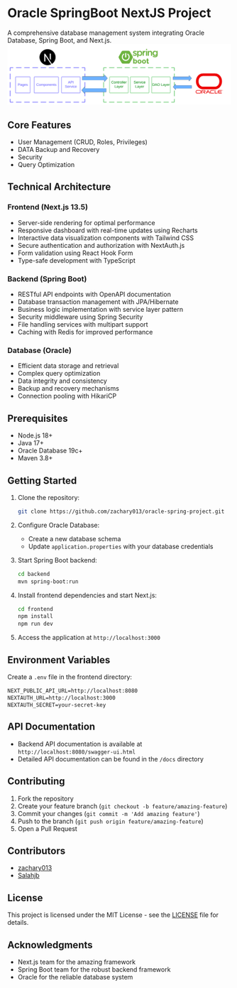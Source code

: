 # Oracle SpringBoot NextJS Project

A comprehensive database management system integrating Oracle Database, Spring Boot, and Next.js.
<img src="photos/design.png" alt="User Management Interface" width="800"/>



## Core Features

- User Management (CRUD, Roles, Privileges)
- DATA Backup and Recovery
- Security
- Query Optimization

## Technical Architecture

### Frontend (Next.js 13.5)
- Server-side rendering for optimal performance
- Responsive dashboard with real-time updates using Recharts
- Interactive data visualization components with Tailwind CSS
- Secure authentication and authorization with NextAuth.js
- Form validation using React Hook Form
- Type-safe development with TypeScript

### Backend (Spring Boot)
- RESTful API endpoints with OpenAPI documentation
- Database transaction management with JPA/Hibernate
- Business logic implementation with service layer pattern
- Security middleware using Spring Security
- File handling services with multipart support
- Caching with Redis for improved performance

### Database (Oracle)
- Efficient data storage and retrieval
- Complex query optimization
- Data integrity and consistency
- Backup and recovery mechanisms
- Connection pooling with HikariCP

## Prerequisites

- Node.js 18+
- Java 17+
- Oracle Database 19c+
- Maven 3.8+

## Getting Started

1. Clone the repository:
   ```bash
   git clone https://github.com/zachary013/oracle-spring-project.git
   ```

2. Configure Oracle Database:
    - Create a new database schema
    - Update `application.properties` with your database credentials

3. Start Spring Boot backend:
   ```bash
   cd backend
   mvn spring-boot:run
   ```

4. Install frontend dependencies and start Next.js:
   ```bash
   cd frontend
   npm install
   npm run dev
   ```

5. Access the application at `http://localhost:3000`

## Environment Variables

Create a `.env` file in the frontend directory:

```env
NEXT_PUBLIC_API_URL=http://localhost:8080
NEXTAUTH_URL=http://localhost:3000
NEXTAUTH_SECRET=your-secret-key
```

## API Documentation

- Backend API documentation is available at `http://localhost:8080/swagger-ui.html`
- Detailed API documentation can be found in the `/docs` directory

## Contributing

1. Fork the repository
2. Create your feature branch (`git checkout -b feature/amazing-feature`)
3. Commit your changes (`git commit -m 'Add amazing feature'`)
4. Push to the branch (`git push origin feature/amazing-feature`)
5. Open a Pull Request

## Contributors

- [zachary013](https://github.com/zachary013) 
- [Salahjb](https://github.com/Salahjb) 

## License

This project is licensed under the MIT License - see the [LICENSE](LICENSE) file for details.

## Acknowledgments

- Next.js team for the amazing framework
- Spring Boot team for the robust backend framework
- Oracle for the reliable database system
